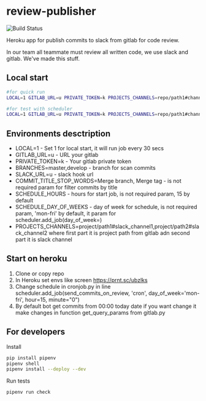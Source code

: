 # review-publisher

![Build Status](https://github.com/otis22/review-publisher/workflows/CI/badge.svg)


Heroku app for publish commits to slack from gitlab for code review.

In our team all teammate must review all written code, we use slack and gitlab. We've made this stuff. 

## Local start 

```bash
#for quick run
LOCAL=1 GITLAB_URL=u PRIVATE_TOKEN=k PROJECTS_CHANNELS=repo/path1#channel1 BRANCHES=master,develop SLACK_URL=u python main.py
```

```bash
#for test with scheduler
LOCAL=1 GITLAB_URL=u PRIVATE_TOKEN=k PROJECTS_CHANNELS=repo/path1#channel1 BRANCHES=master,develop SLACK_URL=u python cronjob.py
```


## Environments desctription
* LOCAL=1 - Set 1 for local start, it will run job every 30 secs
* GITLAB_URL=u - URL your gitlab 
* PRIVATE_TOKEN=k - Your gitlab private token
* BRANCHES=master,develop - branch for scan commits
* SLACK_URL=u - slack hook url
* COMMIT_TITLE_STOP_WORDS=Merge branch, Merge tag - is not required param for filter commits by title
* SCHEDULE_HOURS - hours for start job, is not required param, 15 by default
* SCHEDULE_DAY_OF_WEEKS - day of week for schedule, is not required param, 'mon-fri' by default, it param for scheduler.add_job(day_of_week=) 
* PROJECTS_CHANNELS=project/path1#slack_channel1,project/path2#slack_channel2 where first part it is project path from gitlab adn second part it is slack channel

## Start on heroku
1. Clone or copy repo
1. In Heroku set envs like screen https://prnt.sc/ubzlks
1. Change schedule in cronjob.py in line scheduler.add_job(send_commits_on_review, 'cron', day_of_week='mon-fri', hour=15, minute="0")
1. By default bot get commits from 00:00 today date if you want change it make changes in function get_query_params from gitlab.py

## For developers 

Install 
```bash
pip install pipenv
pipenv shell
pipenv install --deploy --dev
```

Run tests
```bash
pipenv run check
```

